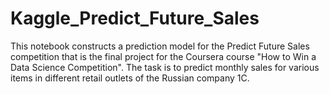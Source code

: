 # Kaggle_Predict_Future_Sales
This notebook constructs a prediction model for the Predict Future Sales competition that is the final project for the Coursera course "How to Win a Data Science Competition". The task is to predict monthly sales for various items in different retail outlets of the Russian company 1C.  
